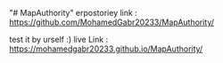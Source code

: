 "# MapAuthority" erpostoriey link : https://github.com/MohamedGabr20233/MapAuthority/

test it by urself :)
live Link : https://mohamedgabr20233.github.io/MapAuthority/
